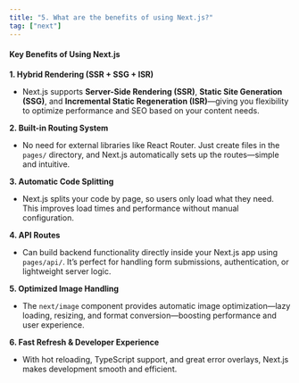 ```yaml
---
title: "5. What are the benefits of using Next.js?"
tag: ["next"]
---
```


#### Key Benefits of Using Next.js

**1\.  Hybrid Rendering (SSR + SSG + ISR)** 

* Next.js supports **Server-Side Rendering (SSR)**, **Static Site Generation (SSG)**, and **Incremental Static Regeneration (ISR)**—giving you flexibility to optimize performance and SEO based on your content needs.
    
**2\.  Built-in Routing System** 

* No need for external libraries like React Router. Just create files in the `pages/` directory, and Next.js automatically sets up the routes—simple and intuitive.
    
**3\.  Automatic Code Splitting** 

* Next.js splits your code by page, so users only load what they need. This improves load times and performance without manual configuration.
    
**4\.  API Routes** 

* Can build backend functionality directly inside your Next.js app using `pages/api/`. It’s perfect for handling form submissions, authentication, or lightweight server logic.
    
**5\.  Optimized Image Handling** 

* The `next/image` component provides automatic image optimization—lazy loading, resizing, and format conversion—boosting performance and user experience.
    
**6\. Fast Refresh & Developer Experience** 

* With hot reloading, TypeScript support, and great error overlays, Next.js makes development smooth and efficient.
